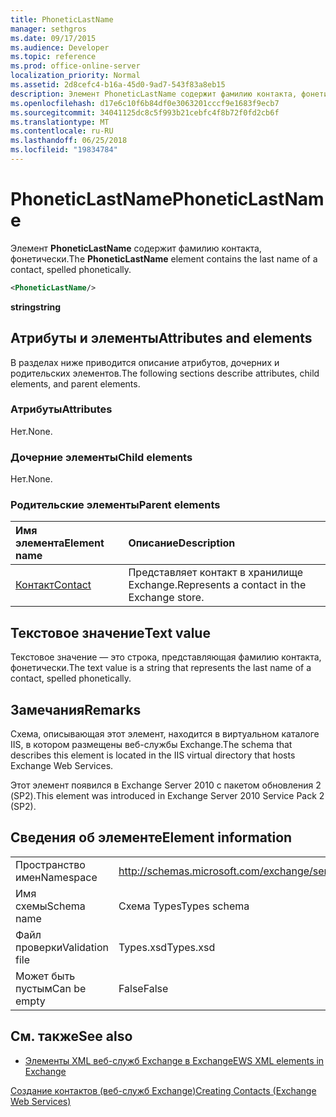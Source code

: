 ```yaml
---
title: PhoneticLastName
manager: sethgros
ms.date: 09/17/2015
ms.audience: Developer
ms.topic: reference
ms.prod: office-online-server
localization_priority: Normal
ms.assetid: 2d8cefc4-b16a-45d0-9ad7-543f83a8eb15
description: Элемент PhoneticLastName содержит фамилию контакта, фонетически.
ms.openlocfilehash: d17e6c10f6b84df0e3063201cccf9e1683f9ecb7
ms.sourcegitcommit: 34041125dc8c5f993b21cebfc4f8b72f0fd2cb6f
ms.translationtype: MT
ms.contentlocale: ru-RU
ms.lasthandoff: 06/25/2018
ms.locfileid: "19834784"
---
```

# <a name="phoneticlastname"></a><span data-ttu-id="db873-103">PhoneticLastName</span><span class="sxs-lookup"><span data-stu-id="db873-103">PhoneticLastName</span></span>

<span data-ttu-id="db873-104">Элемент **PhoneticLastName** содержит фамилию контакта, фонетически.</span><span class="sxs-lookup"><span data-stu-id="db873-104">The **PhoneticLastName** element contains the last name of a contact, spelled phonetically.</span></span> 
  
```XML
<PhoneticLastName/>
```

 <span data-ttu-id="db873-105">**string**</span><span class="sxs-lookup"><span data-stu-id="db873-105">**string**</span></span>
## <a name="attributes-and-elements"></a><span data-ttu-id="db873-106">Атрибуты и элементы</span><span class="sxs-lookup"><span data-stu-id="db873-106">Attributes and elements</span></span>

<span data-ttu-id="db873-107">В разделах ниже приводится описание атрибутов, дочерних и родительских элементов.</span><span class="sxs-lookup"><span data-stu-id="db873-107">The following sections describe attributes, child elements, and parent elements.</span></span>
  
### <a name="attributes"></a><span data-ttu-id="db873-108">Атрибуты</span><span class="sxs-lookup"><span data-stu-id="db873-108">Attributes</span></span>

<span data-ttu-id="db873-109">Нет.</span><span class="sxs-lookup"><span data-stu-id="db873-109">None.</span></span>
  
### <a name="child-elements"></a><span data-ttu-id="db873-110">Дочерние элементы</span><span class="sxs-lookup"><span data-stu-id="db873-110">Child elements</span></span>

<span data-ttu-id="db873-111">Нет.</span><span class="sxs-lookup"><span data-stu-id="db873-111">None.</span></span>
  
### <a name="parent-elements"></a><span data-ttu-id="db873-112">Родительские элементы</span><span class="sxs-lookup"><span data-stu-id="db873-112">Parent elements</span></span>

|<span data-ttu-id="db873-113">**Имя элемента**</span><span class="sxs-lookup"><span data-stu-id="db873-113">**Element name**</span></span>|<span data-ttu-id="db873-114">**Описание**</span><span class="sxs-lookup"><span data-stu-id="db873-114">**Description**</span></span>|
|:-----|:-----|
|[<span data-ttu-id="db873-115">Контакт</span><span class="sxs-lookup"><span data-stu-id="db873-115">Contact</span></span>](contact.md) <br/> |<span data-ttu-id="db873-116">Представляет контакт в хранилище Exchange.</span><span class="sxs-lookup"><span data-stu-id="db873-116">Represents a contact in the Exchange store.</span></span>  <br/> |
   
## <a name="text-value"></a><span data-ttu-id="db873-117">Текстовое значение</span><span class="sxs-lookup"><span data-stu-id="db873-117">Text value</span></span>

<span data-ttu-id="db873-118">Текстовое значение — это строка, представляющая фамилию контакта, фонетически.</span><span class="sxs-lookup"><span data-stu-id="db873-118">The text value is a string that represents the last name of a contact, spelled phonetically.</span></span>
  
## <a name="remarks"></a><span data-ttu-id="db873-119">Замечания</span><span class="sxs-lookup"><span data-stu-id="db873-119">Remarks</span></span>

<span data-ttu-id="db873-120">Схема, описывающая этот элемент, находится в виртуальном каталоге IIS, в котором размещены веб-службы Exchange.</span><span class="sxs-lookup"><span data-stu-id="db873-120">The schema that describes this element is located in the IIS virtual directory that hosts Exchange Web Services.</span></span>
  
<span data-ttu-id="db873-121">Этот элемент появился в Exchange Server 2010 с пакетом обновления 2 (SP2).</span><span class="sxs-lookup"><span data-stu-id="db873-121">This element was introduced in Exchange Server 2010 Service Pack 2 (SP2).</span></span>
  
## <a name="element-information"></a><span data-ttu-id="db873-122">Сведения об элементе</span><span class="sxs-lookup"><span data-stu-id="db873-122">Element information</span></span>

|||
|:-----|:-----|
|<span data-ttu-id="db873-123">Пространство имен</span><span class="sxs-lookup"><span data-stu-id="db873-123">Namespace</span></span>  <br/> |http://schemas.microsoft.com/exchange/services/2006/types  <br/> |
|<span data-ttu-id="db873-124">Имя схемы</span><span class="sxs-lookup"><span data-stu-id="db873-124">Schema name</span></span>  <br/> |<span data-ttu-id="db873-125">Схема Types</span><span class="sxs-lookup"><span data-stu-id="db873-125">Types schema</span></span>  <br/> |
|<span data-ttu-id="db873-126">Файл проверки</span><span class="sxs-lookup"><span data-stu-id="db873-126">Validation file</span></span>  <br/> |<span data-ttu-id="db873-127">Types.xsd</span><span class="sxs-lookup"><span data-stu-id="db873-127">Types.xsd</span></span>  <br/> |
|<span data-ttu-id="db873-128">Может быть пустым</span><span class="sxs-lookup"><span data-stu-id="db873-128">Can be empty</span></span>  <br/> |<span data-ttu-id="db873-129">False</span><span class="sxs-lookup"><span data-stu-id="db873-129">False</span></span>  <br/> |
   
## <a name="see-also"></a><span data-ttu-id="db873-130">См. также</span><span class="sxs-lookup"><span data-stu-id="db873-130">See also</span></span>



- [<span data-ttu-id="db873-131">Элементы XML веб-служб Exchange в Exchange</span><span class="sxs-lookup"><span data-stu-id="db873-131">EWS XML elements in Exchange</span></span>](ews-xml-elements-in-exchange.md)


[<span data-ttu-id="db873-132">Создание контактов (веб-служб Exchange)</span><span class="sxs-lookup"><span data-stu-id="db873-132">Creating Contacts (Exchange Web Services)</span></span>](http://msdn.microsoft.com/library/4845917e-70d1-481c-bbd7-011ec6571789%28Office.15%29.aspx)

